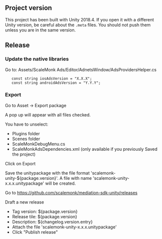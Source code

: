 ## Project version
This project has been built with Unity 2018.4. If you open it with a different Unity version, be careful about the `.meta` files. You should not push them unless you are in the same version.

## Release

### Update the native libraries
Go to: Assets/ScaleMonk Ads/Editor/AdnetsWindow/AdsProvidersHelper.cs

```
   const string iosAdsVersion = "X.X.X";
   const string androidAdsVersion = "Y.Y.Y";
```
### Export
Go to Asset -> Export package

A pop up will appear with all files checked. 

You have to unselect:
- Plugins folder
- Scenes folder
- ScaleMonkDebugMenu.cs
- ScaleMonkAdsDependencies.xml (only available if you previously Saved the project) 

Click on Export

Save the unitypackage with the file format 'scalemonk-unity-${package.version}'. A file with name 'scalemonk-unity-x.x.x.unitypackage' will be created. 

Go to https://github.com/scalemonk/mediation-sdk-unity/releases

Draft a new release
- Tag version: ${package.version}
- Release tile: ${package.version}
- Description: ${changelog.version.entry}
- Attach the file 'scalemonk-unity-x.x.x.unitypackage'
- Click "Publish release"
